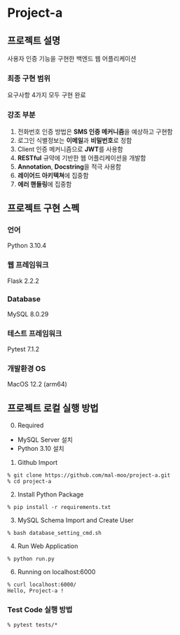 # Project-a
## 프로젝트 설명
사용자 인증 기능을 구현한 백엔드 웹 어플리케이션

### 최종 구현 범위
요구사항 4가지 모두 구현 완료

### 강조 부분
1. 전화번호 인증 방법은 **SMS 인증 메커니즘**을 예상하고 구현함
2. 로그인 식별정보는 **이메일**과 **비밀번호**로 정함
3. Client 인증 메커니즘으로 **JWT**를 사용함
4. **RESTful** 규약에 기반한 웹 어플리케이션을 개발함
5. **Annotation**, **Docstring**을 적극 사용함
6. **레이어드 아키텍쳐**에 집중함
7. **에러 핸들링**에 집중함

## 프로젝트 구현 스펙
### 언어
Python 3.10.4
### 웹 프레임워크
Flask 2.2.2
### Database
MySQL 8.0.29
### 테스트 프레임워크
Pytest 7.1.2
### 개발환경 OS
MacOS 12.2 (arm64)

## 프로젝트 로컬 실행 방법
0. Required
 - MySQL Server 설치
 - Python 3.10 설치
1. Github Import
```
% git clone https://github.com/mal-moo/project-a.git 
% cd project-a
```
2. Install Python Package
```
% pip install -r requirements.txt
```
3. MySQL Schema Import and Create User
```
% bash database_setting_cmd.sh
```
4. Run Web Application
```
% python run.py
```
6. Running on localhost:6000
```
% curl localhost:6000/
Hello, Project-a !
```
### Test Code 실행 방법
```
% pytest tests/*
```
